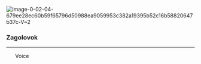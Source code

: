 ![image-0-02-04-679ee28ec60b59f65796d50988ea9059953c382a19395b52c16b58820647b37c-V~2](https://user-images.githubusercontent.com/105316196/177009576-5b219fcc-e924-4018-8470-b350ca8251e9.jpg)
<!DOCTYPE html>
<html lang="en">
 <head>
  <meta charset="UTF-8">
  <h3>Zagolovok</h3>
 </head>
<hr>
 <body style="background=color: #DF8C5D">
  <body>
   <ul type="cirele">
    <p>Voice</p>
 
 










